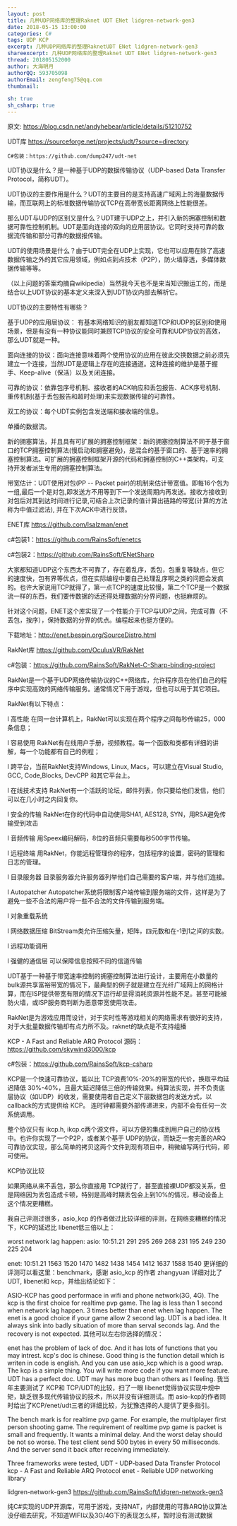 ```yaml
---
layout: post
title: 几种UDP网络库的整理Raknet UDT ENet lidgren-network-gen3
date: 2018-05-15 13:00:00
categories: C#
tags: UDP KCP
excerpt: 几种UDP网络库的整理RaknetUDT ENet lidgren-network-gen3
shareexcerpt: 几种UDP网络库的整理Raknet UDT ENet lidgren-network-gen3
thread: 201805152000
author: 大海明月
authorQQ: 593705098
authorEmail: zengfeng75@qq.com
thumbnail: 

sh: true
sh_csharp: true
---
```



原文: <a href="https://blog.csdn.net/andyhebear/article/details/51210752">https://blog.csdn.net/andyhebear/article/details/51210752</a>

UDT库 https://sourceforge.net/projects/udt/?source=directory

    C#包装：https://github.com/dump247/udt-net

    

UDT协议是什么？是一种基于UDP的数据传输协议（UDP-based Data Transfer Protocol，简称UDT）。

UDT协议的主要作用是什么？UDT的主要目的是支持高速广域网上的海量数据传输，而互联网上的标准数据传输协议TCP在高带宽长距离网络上性能很差。

那么UDT与UDP的区别又是什么？UDT建于UDP之上，并引入新的拥塞控制和数据可靠性控制机制。UDT是面向连接的双向的应用层协议。它同时支持可靠的数据流传输和部分可靠的数据报传输。

UDT的使用场景是什么？由于UDT完全在UDP上实现，它也可以应用在除了高速数据传输之外的其它应用领域，例如点到点技术（P2P），防火墙穿透，多媒体数据传输等等。

（以上问题的答案均摘自wikipedia）当然我今天也不是来当知识搬运工的，而是结合以上UDT协议的基本定义来深入到UDT协议内部去解析它。



UDT协议的主要特性有哪些？

基于UDP的应用层协议： 有基本网络知识的朋友都知道TCP和UDP的区别和使用场景，但是有没有一种协议能同时兼顾TCP协议的安全可靠和UDP协议的高效，那么UDT就是一种。

面向连接的协议：面向连接意味着两个使用协议的应用在彼此交换数据之前必须先建立一个连接，当然UDT是逻辑上存在的连接通道。这种连接的维护是基于握手、Keep-alive（保活）以及关闭连接。

可靠的协议：依靠包序号机制、接收者的ACK响应和丢包报告、ACK序号机制、重传机制(基于丢包报告和超时处理)来实现数据传输的可靠性。

双工的协议：每个UDT实例包含发送端和接收端的信息。

单播的数据流。

新的拥塞算法，并且具有可扩展的拥塞控制框架：新的拥塞控制算法不同于基于窗口的TCP拥塞控制算法(慢启动和拥塞避免)，是混合的基于窗口的、基于速率的拥塞控制算法。可扩展的拥塞控制框架开源的代码和拥塞控制的C++类架构，可支持开发者派生专用的拥塞控制算法。

带宽估计：UDT使用对包(PP -- Packet pair)的机制来估计带宽值。即每16个包为一组,最后一个是对包,即发送方不用等到下一个发送周期内再发送。接收方接收到对包后对其到达时间进行记录,可结合上次记录的值计算出链路的带宽(计算的方法称为中值过滤法), 并在下次ACK中进行反馈。



ENET库 https://github.com/lsalzman/enet

c#包装1：https://github.com/RainsSoft/enetcs

c#包装2：https://github.com/RainsSoft/ENetSharp

大家都知道UDP这个东西太不可靠了，存在着乱序，丢包，包重复等缺点，但它的速度快，包有界等优点，但在实际编程中要自己处理乱序啊之类的问题会发疯 的。也许大家说用TCP就得了，第一点TCP的速度比较慢，第二个TCP是一个数据流一样的东西，我们要传数据的话还得处理数据的分界问题，也挺麻烦的。

针对这个问题，ENET这个库实现了一个性能介于TCP与UDP之间，完成可靠（不丢包，按序），保持数据的分界的优点。编程起来也挺方便的。

下载地址：http://enet.bespin.org/SourceDistro.html



RakNet库  https://github.com/OculusVR/RakNet

c#包装：https://github.com/RainsSoft/RakNet-C-Sharp-binding-project

RakNet是一个基于UDP网络传输协议的C++网络库，允许程序员在他们自己的程序中实现高效的网络传输服务。通常情况下用于游戏，但也可以用于其它项目。

RakNet有以下特点：

l 高性能 在同一台计算机上，RakNet可以实现在两个程序之间每秒传输25，000条信息；

l 容易使用 RakNet有在线用户手册，视频教程。每一个函数和类都有详细的讲解，每一个功能都有自己的例程；

l 跨平台，当前RakNet支持Windows, Linux, Macs，可以建立在Visual Studio, GCC, Code,Blocks, DevCPP 和其它平台上。

l 在线技术支持 RakNet有一个活跃的论坛，邮件列表，你只要给他们发信，他们可以在几小时之内回复你。

l 安全的传输 RakNet在你的代码中自动使用SHA1, AES128, SYN，用RSA避免传输受到攻击

l 音频传输 用Speex编码解码，8位的音频只需要每秒500字节传输。

l 远程终端 用RakNet，你能远程管理你的程序，包括程序的设置，密码的管理和日志的管理。

l 目录服务器 目录服务器允许服务器列举他们自己需要的客户端，并与他们连接。

l Autopatcher Autopatcher系统将限制客户端传输到服务端的文件，这样是为了避免一些不合法的用户将一些不合法的文件传输到服务端。

l 对象重载系统

l 网络数据压缩 BitStream类允许压缩矢量，矩阵，四元数和在-1到1之间的实数。

l 远程功能调用

l 强健的通信层 可以保障信息按照不同的信道传输



UDT基于一种基于带宽速率控制的拥塞控制算法进行设计，主要用在小数量的bulk源共享富裕带宽的情况下，最典型的例子就是建立在光纤广域网上的网格计算，而在ISP提供带宽有限的情况下运行却显得消耗资源并性能不足。甚至可能被防火墙，或ISP服务商判断为恶意带宽使用攻击。

RakNet是为游戏应用而设计，对于实时性等游戏相关的网络需求有很好的支持，对于大批量数据传输却有点力所不及。raknet的缺点是不支持组播



KCP - A Fast and Reliable ARQ Protocol
源码： https://github.com/skywind3000/kcp

c#包装：https://github.com/RainsSoft/kcp-csharp

KCP是一个快速可靠协议，能以比 TCP浪费10%-20%的带宽的代价，换取平均延迟降低 30%-40%，且最大延迟降低三倍的传输效果。纯算法实现，并不负责底层协议（如UDP）的收发，需要使用者自己定义下层数据包的发送方式，以 callback的方式提供给 KCP。 连时钟都需要外部传递进来，内部不会有任何一次系统调用。

整个协议只有 ikcp.h, ikcp.c两个源文件，可以方便的集成到用户自己的协议栈中。也许你实现了一个P2P，或者某个基于 UDP的协议，而缺乏一套完善的ARQ可靠协议实现，那么简单的拷贝这两个文件到现有项目中，稍微编写两行代码，即可使用。

KCP协议比较

如果网络从来不丢包，那么你直接用 TCP就行了，甚至直接裸UDP都没关系，但是网络因为丢包造成卡顿，特别是高峰时期丢包会上到10%的情况，移动设备上这个情况更糟糕。

我自己评测过很多，asio_kcp 的作者做过比较详细的评测，在网络变糟糕的情况下，KCP的延迟比 libenet低三倍以上：

worst network lag happen:
asio: 10:51.21
291  295   269   268   231   195   249   230   225   204

enet: 10:51.21
1563   1520    1470    1482    1438    1454    1412    1637    1588    1540
更详细的评测可以看这里：benchmark，感谢 asio_kcp 的作者 zhangyuan 详细对比了 UDT, libenet和 kcp，并给出结论如下：

ASIO-KCP has good performace in wifi and phone network(3G, 4G).
The kcp is the first choice for realtime pvp game.
The lag is less than 1 second when network lag happen. 3 times better than enet when lag happen.
The enet is a good choice if your game allow 2 second lag.
UDT is a bad idea. It always sink into badly situation of more than serval seconds lag. And the recovery is not expected.
其他可以左右你选择的情况：

enet has the problem of lack of doc. And it has lots of functions that you may intrest.
kcp's doc is chinese.
Good thing is the function detail which is writen in code is english. And you can use asio_kcp which is a good wrap.
The kcp is a simple thing. You will write more code if you want more feature.
UDT has a perfect doc. UDT may has more bug than others as I feeling.
我当年主要测试了 KCP和 TCP/UDT的比较，扫了一眼 libenet觉得协议实现中规中矩，缺乏很多现代传输协议的技术，所以并没有详细测试。而 asio-kcp的作者同时给出了KCP/enet/udt三者的详细比较，为犹豫选择的人提供了更多指引。

The bench mark is for realtime pvp game. For example, the multiplayer first person shooting game.
The requirement of realtime pvp game is packet is small and frequently. 
It wants a minimal delay. And the worst delay should be not so worse. 
The test client send 500 bytes in every 50 milliseconds. And the server send it back after receiving immediately.

Three frameworks were tested,
UDT - UDP-based Data Transfer Protocol
kcp - A Fast and Reliable ARQ Protocol
enet - Reliable UDP networking library


lidgren-network-gen3 
https://github.com/RainsSoft/lidgren-network-gen3

纯C#实现的UDP开源库，可用于游戏，支持NAT，内部使用的可靠ARQ协议算法没仔细去研究，不知道WIFI以及3G/4G下的表现怎么样，暂时没有测试数据